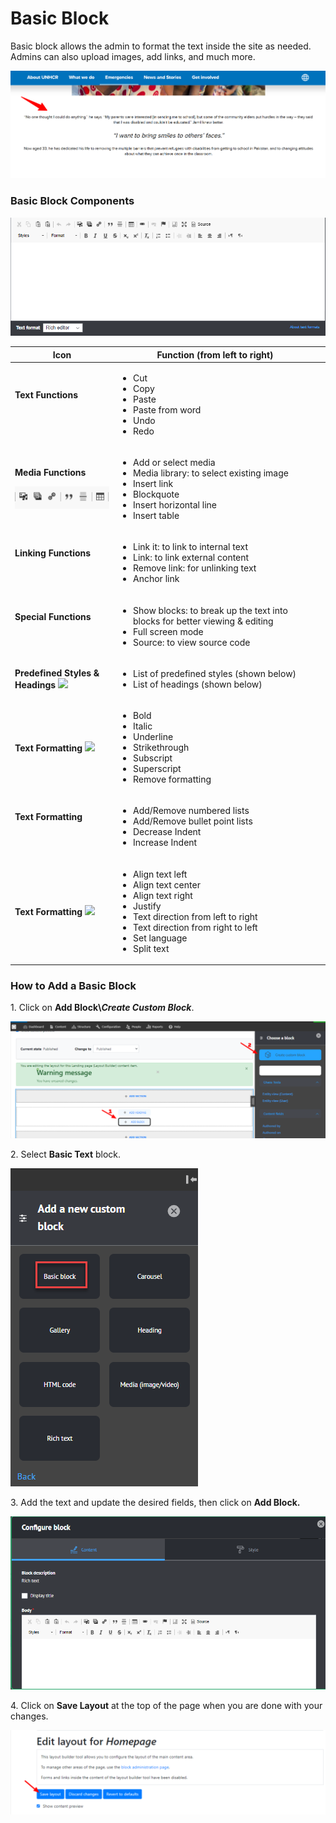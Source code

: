 # Basic Block

Basic block allows the admin to format the text inside the site as needed. Admins can also upload images, add links, and much more.

![Basic Block](<../../../../drupal-platform-docs/.gitbook/assets/basic block.png>)

### Basic Block Components

![Basic Block Components](<../../../../drupal-platform-docs/.gitbook/assets/Rich-Text Editor.png>)

| Icon                                                                                                                                                                                                                                                               | Function (from left to right)                                                                                                                                                                                                    |   |
| ------------------------------------------------------------------------------------------------------------------------------------------------------------------------------------------------------------------------------------------------------------------ | -------------------------------------------------------------------------------------------------------------------------------------------------------------------------------------------------------------------------------- | - |
| <p><strong>Text Functions</strong></p><p><img src="https://lh5.googleusercontent.com/vzqiwD3BKS9Bm5PQ15CuoPmbMibHLFQDyE97MCmWQaZePRsgt66X1jWFlUaHhXTnUvSKinO_0WfzD2hL-Rpo2onTNxFkMGh4kSPDdx1LSkT3TCMnFKrAUx20zRbVjTrM2fMCWW4r" alt="" data-size="original"></p>    | <ul><li>Cut</li><li>Copy</li><li>Paste</li><li>Paste from word</li><li>Undo</li><li>Redo</li></ul>                                                                                                                               |   |
| <p><strong>Media Functions</strong></p><p><img src="../../../../drupal-platform-docs/.gitbook/assets/image (49).png" alt="" data-size="original"></p>                                                                                                              | <ul><li>Add or select media</li><li>Media library: to select existing image</li><li>Insert link</li><li>Blockquote</li><li>Insert horizontal line</li><li>Insert table</li></ul>                                                 |   |
| <p><strong>Linking Functions</strong></p><p><img src="https://lh3.googleusercontent.com/ngHdN4QWDO4CyycZ32D5lmd7wYbeis_oiMq8vs9eAyPXF6K6jottuPW91UTdqxmLUuySDozvU-JZLeykGA_fqXuACxUF5cJgnl8MeNGMc07C-DstsLkcDr2vNmmohZag-LuU_XLv" alt="" data-size="original"></p> | <ul><li>Link it: to link to internal text</li><li>Link: to link external content</li><li>Remove link: for unlinking text</li><li>Anchor link</li></ul>                                                                           |   |
| <p><strong>Special Functions</strong></p><p><img src="https://lh5.googleusercontent.com/yYgttwqdBuwgaTZ6el23llTSfzpTPnM1d0XADv7TwHrwFRKyuukdhPgm_xjC4TL6ZiXZXKSTodTVoHwuD6Es9YaGENjogt2cYq_-zi-lPxdsUN0yDEYAYSRMkK-jA4ymgKVKNQn2" alt="" data-size="original"></p> | <ul><li>Show blocks: to break up the text into blocks for better viewing &#x26; editing</li><li>Full screen mode</li><li>Source: to view source code</li></ul>                                                                   |   |
| **Predefined Styles & Headings** ![](https://lh3.googleusercontent.com/cRj9kR727Rt7rsTXrIH6uhfHQwvPPqwd6AtMynmic2KptxmJszdgQKtwtYZQ-s7BJbtVjeQYIuOZZ6WpvorhmpuMfafpd5mYlunIp6lxheZ4if67GG1J8RbOAo2JK8ESw2l90K47)                                                   | <ul><li>List of predefined styles (shown below)</li><li>List of headings (shown below)</li></ul>                                                                                                                                 |   |
| **Text Formatting** ![](https://lh3.googleusercontent.com/EfRCJJdcwtCOECGSB-fOLTAtv9xImmTRfocab4NOVRYcV9XjzPxXFe5TiaC_oS2OJdi1yaulIY8tEY7x27uLDf-xasOX7ao0l6SMK0kXUzasJuONLzaLFwe8XKVjdZimD1Xm1zEE)                                                                | <ul><li>Bold</li><li>Italic</li><li>Underline</li><li>Strikethrough</li><li>Subscript</li><li>Superscript</li><li>Remove formatting</li></ul>                                                                                    |   |
| <p><strong>Text Formatting</strong></p><p><img src="https://lh6.googleusercontent.com/7E6209SLoQLOcpmbl3guIrpqGLcfwg1ISqto2598qucSuxjeILwzahNjvznTKYMI4PhJNAYvX98_uWUFxi0XQJ7oc1RdXp8FHbaRHvomUS5zHWzS8z3g2o-JSjRTynBIaCt4Cn7o" alt="" data-size="original"></p>   | <ul><li>Add/Remove numbered lists</li><li>Add/Remove bullet point lists</li><li>Decrease Indent</li><li>Increase Indent</li></ul>                                                                                                |   |
| **Text Formatting** ![](https://lh6.googleusercontent.com/KB6WPlSlsYUmoZMCfQ_Ps7IbEHWcbc2zKMfUpj3tH2GpgtVLT3mfWmraZJwingC2O3IMiLCxbvTrXwLiKsDEX00GrL24mlRuiuJgaa1ec0kiLV750Pxhhy4Mt3YB4ALu_-P9Mw2z)                                                                | <ul><li>Align text left</li><li>Align text center</li><li>Align text right</li><li>Justify</li><li>Text direction from left to right</li><li>Text direction from right to left</li><li>Set language</li><li>Split text</li></ul> |   |

### **How to Add a Basic Block**

1\. Click on **Add Block\\**_**Create Custom Block**_.

![Edit layout for Homepage - Add Block - Create Custom Block](<../../../../drupal-platform-docs/.gitbook/assets/Edit layout for Homepage _ Add Block - Create Custom Block (1) (1).png>)

2\. Select **Basic Text** block.

![Add a New Custom Block - Basic Block](<../../../../drupal-platform-docs/.gitbook/assets/image (54).png>)

3\. Add the text and update the desired fields, then click on **Add Block.**

![Basic Block- Configure Block](<../../../../drupal-platform-docs/.gitbook/assets/image (56).png>)

4\. Click on **Save Layout** at the top of the page when you are done with your changes.

![Save Layout Builder](<../../../../drupal-platform-docs/.gitbook/assets/Edit layout for Homepage _ Save Layout.png>)

